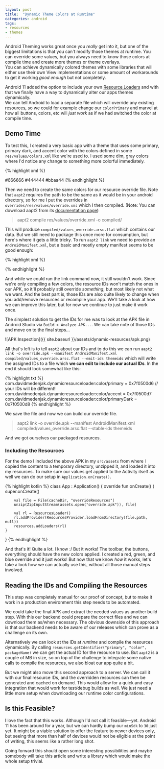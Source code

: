 ```yaml
---
layout: post
title:  "Dynamic Theme Colors at Runtime"
categories: android
tags:
- resources
- themes
---
```


Android Theming works great once you _really_ get into it, but one of the biggest limitations is that you can't modify those themes at runtime. You can override some values, but you always need to know those colors at compile time and create more themes or theme overlays.  
You can achieve dynamically colored themes with some libraries that will either use their own View implementations or some amount of workarounds to get it working _good enough_ but not completely.

Android 11 added the option to include your own [Resource Loaders](https://developer.android.com/about/versions/11/features#resource-loaders) and with that we finally have a way to dynamically alter our apps themes dynamically.  
We can tell Android to load a separate file which will override any existing resources, so we could for example change our `colorPrimary` and marvel at how all buttons, colors, etc will _just work_ as if we had switched the color at compile time.

## Demo Time

To test this, I created a very basic app with a theme that uses some primary, primary dark, and accent color with the colors defined in some `res/values/colors.xml` like we're used to. I used some dim, gray colors where I'd notice any change to something more colorful immediately.

{% highlight xml %}
<?xml version="1.0" encoding="utf-8"?>
<resources>
  <color name="primary">#666666</color>
  <color name="primaryDark">#444444</color>
  <color name="accent">#bbaa44</color>
</resources>
{% endhighlight %}

Then we need to create the same colors for our resource override file. Note that `aapt2` requires the path to be the same as it would be in your android directory, so for me I put the overrides in `overrides/res/values/override.xml` which I then compiled. (Note: You can download aapt2 from its [documentation page](https://developer.android.com/studio/command-line/aapt2#download_aapt2))

> aapt2 compile res/values/override.xml -o compiled/

This will produce `compiled/values_override.arsc.flat` which contains our data. But we still need to package this once more for consumption, but here's where it gets a little tricky. To run `aapt2 link` we need to provide an `AndroidManifest.xml`, but a basic and mostly empty manifest seems to be good enough:

{% highlight xml %}
<?xml version="1.0" encoding="UTF-8"?>
<manifest package="com.davidmedenjak.dynamicresourceloader">
    <application/>
</manifest>
{% endhighlight %}

And while we could run the link command now, it still wouldn't work. Since we're only compiling a few colors, the resource IDs won't match the ones in our APK, so it'll probably still override _something_, but most likely not what we want. And the best part is, those IDs are also quite likely to change when you add/remove resources or recompile your app. We'll take a look at how we can improve this later, but for now we continue to just make it work once.

The simplest solution to get the IDs for me was to look at the APK file in Android Studio via `Build > Analyze APK...`. We can take note of those IDs and move on to the final steps...

![APK Inspection]({{ site.baseurl }}/assets/dynamic-resources/apk.png)

All that's left is to tell `aapt2` about our IDs and to do this we can run `aapt2 link -o override.apk --manifest AndroidManifest.xml compiled/values_override.arsc.flat --emit-ids themeids` which will write the assigned IDs to a file which **we can edit to include our actual IDs**. In the end it should look somewhat like this:

{% highlight txt %}
com.davidmedenjak.dynamicresourceloader:color/primary = 0x7f0500d6 // your IDs will be different!
com.davidmedenjak.dynamicresourceloader:color/accent = 0x7f0500d7
com.davidmedenjak.dynamicresourceloader:color/primaryDark = 0x7f0500d8
{% endhighlight %}

We save the file and now we can build our override file.

> aapt2 link -o override.apk --manifest AndroidManifest.xml compiled/values_override.arsc.flat --stable-ids themeids

And we got ourselves our packaged resources.

### Including the Resources

For the demo I included the above APK in my `src/assets` from where I copied the content to a temporary directory, unzipped it, and loaded it into my resources. To make sure our values get applied to the Activity itself as well we can do our setup in `Application.onCreate()`.

{% highlight kotlin %}
class App : Application() {
    override fun onCreate() {
        super.onCreate()
        
        val file = File(cacheDir, "overrideResources")
        unzip(ZipInputStream(assets.open("override.apk")), file)
  
        val rl = ResourcesLoader()
        rl.addProvider(ResourcesProvider.loadFromDirectory(file.path, null))
        resources.addLoaders(rl)
    }
}
{% endhighlight %}

And that's it! Quite a lot. I know :/ But it works! The toolbar, the buttons, everything should have the new colors applied. I created a red, green, and blue override and it just works! But now that we know _how_ it works, let's take a look how we can actually use this, without all those manual steps involved.

## Reading the IDs and Compiling the Resources

This step was completely manual for our proof of concept, but to make it work in a production environment this step needs to be automated.

We could take the final APK and extract the needed values as another build step. With this our backend could prepare the correct files and we can download them as/when necessary. The obvious downside of this approach is that our backend needs to be aware of our releases which can prove as a challenge on its own.

Alternatively we can look at the IDs at _runtime_ and compile the resources dynamically. By calling `resources.getIdentifier("primary", "color", packageName)` we can get the actual ID for the resource to use. But `aapt2` is a couple of MB in size, so on top of the challenge to integrate some native calls to compile the resources, we also bloat our app quite a bit.

But we might also move this second approach to a server. We can call it with our final resource IDs, and the overridden resources can then be generated and cached on demand. This would allow for a quick and easy integration that would work for test/debug builds as well. We just need a little more setup when downloading our runtime color configurations.

## Is this Feasible?

I love the fact that this works. Although I'd not call it feasible&mdash;yet. Android 11 has been around for a year, but we can hardly bump our `minSdk` to `30` just yet. It might be a viable solution to offer the feature to newer devices only, but seeing that more than half of devices would not be eligible at the point of writing, this seems like a rather long shot.

Going forward this should open some interesting possibilities and maybe somebody will take this article and write a library which would make the whole setup trivial.
